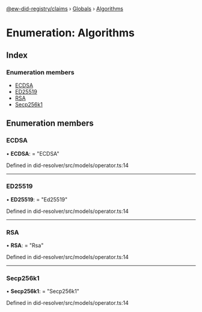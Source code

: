 [@ew-did-registry/claims](../README.md) › [Globals](../globals.md) › [Algorithms](algorithms.md)

# Enumeration: Algorithms

## Index

### Enumeration members

* [ECDSA](algorithms.md#ecdsa)
* [ED25519](algorithms.md#ed25519)
* [RSA](algorithms.md#rsa)
* [Secp256k1](algorithms.md#secp256k1)

## Enumeration members

###  ECDSA

• **ECDSA**: = "ECDSA"

Defined in did-resolver/src/models/operator.ts:14

___

###  ED25519

• **ED25519**: = "Ed25519"

Defined in did-resolver/src/models/operator.ts:14

___

###  RSA

• **RSA**: = "Rsa"

Defined in did-resolver/src/models/operator.ts:14

___

###  Secp256k1

• **Secp256k1**: = "Secp256k1"

Defined in did-resolver/src/models/operator.ts:14

